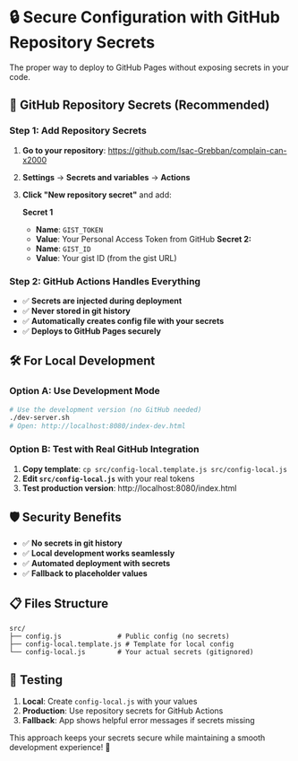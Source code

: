# 🔒 Secure Configuration with GitHub Repository Secrets

The proper way to deploy to GitHub Pages without exposing secrets in your code.

## 🎯 **GitHub Repository Secrets (Recommended)**

### Step 1: Add Repository Secrets
1. **Go to your repository**: https://github.com/Isac-Grebban/complain-can-x2000
2. **Settings** → **Secrets and variables** → **Actions**
3. **Click "New repository secret"** and add:
   
   **Secret 1**
   - **Name**: `GIST_TOKEN`
   - **Value**: Your Personal Access Token from GitHub   **Secret 2:**
   - **Name**: `GIST_ID` 
   - **Value**: Your gist ID (from the gist URL)

### Step 2: GitHub Actions Handles Everything
- ✅ **Secrets are injected during deployment**
- ✅ **Never stored in git history**
- ✅ **Automatically creates config file with your secrets**
- ✅ **Deploys to GitHub Pages securely**

## 🛠️ **For Local Development**

### Option A: Use Development Mode
```bash
# Use the development version (no GitHub needed)
./dev-server.sh
# Open: http://localhost:8080/index-dev.html
```

### Option B: Test with Real GitHub Integration
1. **Copy template**: `cp src/config-local.template.js src/config-local.js`
2. **Edit `src/config-local.js`** with your real tokens
3. **Test production version**: http://localhost:8080/index.html

## 🛡️ **Security Benefits**

- ✅ **No secrets in git history**
- ✅ **Local development works seamlessly** 
- ✅ **Automated deployment with secrets**
- ✅ **Fallback to placeholder values**

## 📋 **Files Structure**

```
src/
├── config.js              # Public config (no secrets)
├── config-local.template.js # Template for local config
└── config-local.js        # Your actual secrets (gitignored)
```

## 🧪 **Testing**

1. **Local**: Create `config-local.js` with your values
2. **Production**: Use repository secrets for GitHub Actions
3. **Fallback**: App shows helpful error messages if secrets missing

This approach keeps your secrets secure while maintaining a smooth development experience! 🔐